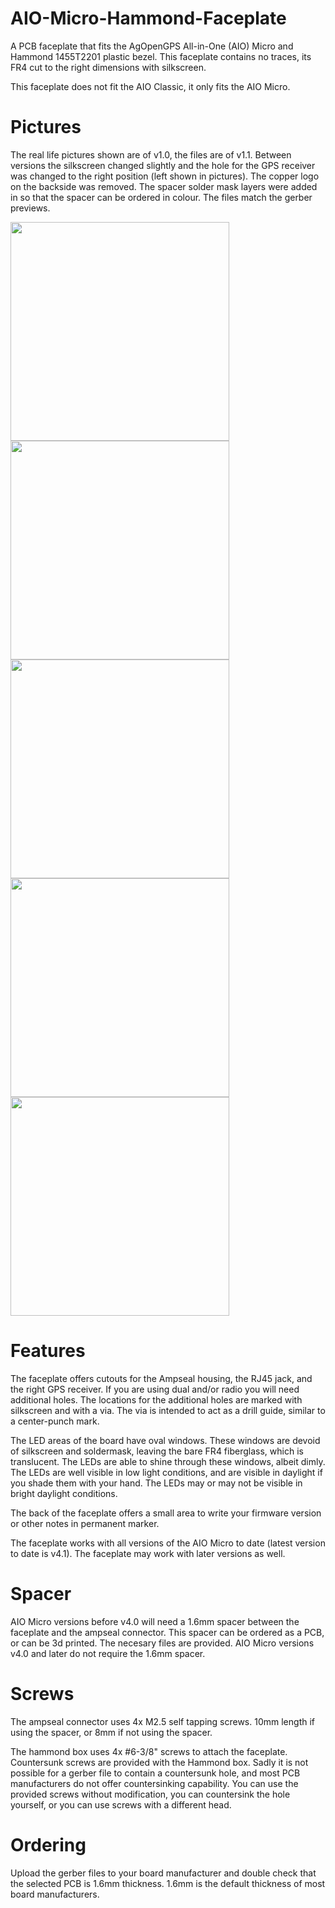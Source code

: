 # AIO-Micro-Hammond-Faceplate

A PCB faceplate that fits the AgOpenGPS All-in-One (AIO) Micro and Hammond 1455T2201 plastic bezel. This faceplate contains no traces, its FR4 cut to the right dimensions with silkscreen.

This faceplate does not fit the AIO Classic, it only fits the AIO Micro.


# Pictures

The real life pictures shown are of v1.0, the files are of v1.1. Between versions the silkscreen changed slightly and the hole for the GPS receiver was changed to the right position (left shown in pictures). The copper logo on the backside was removed. The spacer solder mask layers were added in so that the spacer can be ordered in colour. The files match the gerber previews.


<img src="https://github.com/WildBuckwheat/AIO-Micro-Hammond-Faceplate/blob/main/Images/Front_Mounted.JPG" width="350">

<img src="https://github.com/WildBuckwheat/AIO-Micro-Hammond-Faceplate/blob/main/Images/PCBs.JPG" width="350">

<img src="https://github.com/WildBuckwheat/AIO-Micro-Hammond-Faceplate/blob/main/Images/Faceplate_Top_Gerber.JPG" width="350">

<img src="https://github.com/WildBuckwheat/AIO-Micro-Hammond-Faceplate/blob/main/Images/Faceplate_Bottom_Gerber.JPG" width="350">

<img src="https://github.com/WildBuckwheat/AIO-Micro-Hammond-Faceplate/blob/main/Images/Spacer_Gerber.JPG" width="350">


# Features

The faceplate offers cutouts for the Ampseal housing, the RJ45 jack, and the right GPS receiver. If you are using dual and/or radio you will need additional holes. The locations for the additional holes are marked with silkscreen and with a via. The via is intended to act as a drill guide, similar to a center-punch mark.

The LED areas of the board have oval windows. These windows are devoid of silkscreen and soldermask, leaving the bare FR4 fiberglass, which is translucent. The LEDs are able to shine through these windows, albeit dimly. The LEDs are well visible in low light conditions, and are visible in daylight if you shade them with your hand. The LEDs may or may not be visible in bright daylight conditions.

The back of the faceplate offers a small area to write your firmware version or other notes in permanent marker.

The faceplate works with all versions of the AIO Micro to date (latest version to date is v4.1). The faceplate may work with later versions as well.


# Spacer

AIO Micro versions before v4.0 will need a 1.6mm spacer between the faceplate and the ampseal connector. This spacer can be ordered as a PCB, or can be 3d printed. The necesary files are provided. AIO Micro versions v4.0 and later do not require the 1.6mm spacer.


# Screws

The ampseal connector uses 4x M2.5 self tapping screws. 10mm length if using the spacer, or 8mm if not using the spacer.

The hammond box uses 4x #6-3/8" screws to attach the faceplate. Countersunk screws are provided with the Hammond box. Sadly it is not possible for a gerber file to contain a countersunk hole, and most PCB manufacturers do not offer countersinking capability. You can use the provided screws without modification, you can countersink the hole yourself, or you can use screws with a different head.


# Ordering

Upload the gerber files to your board manufacturer and double check that the selected PCB is 1.6mm thickness. 1.6mm is the default thickness of most board manufacturers.